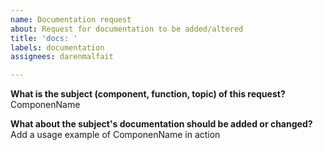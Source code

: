 ```yaml
---
name: Documentation request
about: Request for documentation to be added/altered
title: 'docs: '
labels: documentation
assignees: darenmalfait

---
```


**What is the subject (component, function, topic) of this request?**
ComponenName

**What about the subject's documentation should be added or changed?**
Add a usage example of ComponenName in action
